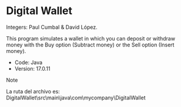 # Digital Wallet
Integers: Paul Cumbal & David López.

This program simulates a wallet in which you can deposit or withdraw money with the Buy option (Subtract money) or the Sell option (Insert money).

* Code: Java
* Version: 17.0.11
  
> [!NOTE]
> La ruta del archivo es: DigitalWallet\src\main\java\com\mycompany\DigitalWallet

